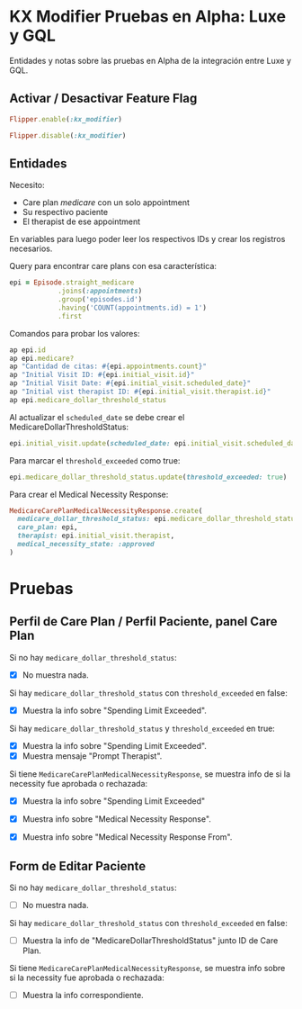 # KX Modifier Pruebas en Alpha: Luxe y GQL

Entidades y notas sobre las pruebas en Alpha de la integración entre Luxe y GQL.

## Activar / Desactivar Feature Flag

```ruby
Flipper.enable(:kx_modifier)

Flipper.disable(:kx_modifier)
```

## Entidades

Necesito:

- Care plan *medicare* con un solo appointment
- Su respectivo paciente
- El therapist de ese appointment

En variables para luego poder leer los respectivos IDs y crear los registros necesarios.

Query para encontrar care plans con esa característica:
```ruby
epi = Episode.straight_medicare
            .joins(:appointments)
            .group('episodes.id')
            .having('COUNT(appointments.id) = 1')
            .first
```

Comandos para probar los valores:
```ruby
ap epi.id
ap epi.medicare?
ap "Cantidad de citas: #{epi.appointments.count}"
ap "Initial Visit ID: #{epi.initial_visit.id}"
ap "Initial Visit Date: #{epi.initial_visit.scheduled_date}"
ap "Initial vist therapist ID: #{epi.initial_visit.therapist.id}"
ap epi.medicare_dollar_threshold_status
```

Al actualizar el `scheduled_date` se debe crear el MedicareDollarThresholdStatus:
```ruby
epi.initial_visit.update(scheduled_date: epi.initial_visit.scheduled_date + 1.day)
```

Para marcar el `threshold_exceeded` como true:
```ruby
epi.medicare_dollar_threshold_status.update(threshold_exceeded: true)
```

Para crear el Medical Necessity Response:
```ruby
MedicareCarePlanMedicalNecessityResponse.create(
  medicare_dollar_threshold_status: epi.medicare_dollar_threshold_status,
  care_plan: epi,
  therapist: epi.initial_visit.therapist,
  medical_necessity_state: :approved
)
```

# Pruebas

## Perfil de Care Plan / Perfil Paciente, panel Care Plan

Si no hay `medicare_dollar_threshold_status`:

- [x] No muestra nada.

Si hay `medicare_dollar_threshold_status` con `threshold_exceeded` en false:

- [x] Muestra la info sobre "Spending Limit Exceeded".

Si hay `medicare_dollar_threshold_status` y `threshold_exceeded` en true:

- [x] Muestra la info sobre "Spending Limit Exceeded".
- [x] Muestra mensaje "Prompt Therapist".

Si tiene `MedicareCarePlanMedicalNecessityResponse`, se muestra info de si la necessity fue aprobada o rechazada:

- [x] Muestra la info sobre "Spending Limit Exceeded"
- [x] Muestra info sobre "Medical Necessity Response".
- [x] Muestra info sobre "Medical Necessity Response From".


## Form de Editar Paciente

Si no hay `medicare_dollar_threshold_status`:

- [ ] No muestra nada.

Si hay `medicare_dollar_threshold_status` con `threshold_exceeded` en false:

- [ ] Muestra la info de "MedicareDollarThresholdStatus" junto ID de Care Plan.

Si tiene `MedicareCarePlanMedicalNecessityResponse`, se muestra info sobre si la necessity fue aprobada o rechazada:

- [ ] Muestra la info correspondiente.